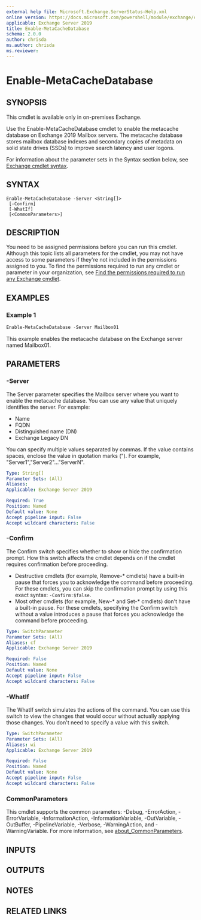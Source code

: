 ```yaml
---
external help file: Microsoft.Exchange.ServerStatus-Help.xml
online version: https://docs.microsoft.com/powershell/module/exchange/enable-metacachedatabase
applicable: Exchange Server 2019
title: Enable-MetaCacheDatabase
schema: 2.0.0
author: chrisda
ms.author: chrisda
ms.reviewer:
---
```


# Enable-MetaCacheDatabase

## SYNOPSIS
This cmdlet is available only in on-premises Exchange.

Use the Enable-MetaCacheDatabase cmdlet to enable the metacache database on Exchange 2019 Mailbox servers. The metacache database stores mailbox database indexes and secondary copies of metadata on solid state drives (SSDs) to improve search latency and user logons.

For information about the parameter sets in the Syntax section below, see [Exchange cmdlet syntax](https://docs.microsoft.com/powershell/exchange/exchange-cmdlet-syntax).

## SYNTAX

```
Enable-MetaCacheDatabase -Server <String[]>
 [-Confirm]
 [-WhatIf]
 [<CommonParameters>]
```

## DESCRIPTION
You need to be assigned permissions before you can run this cmdlet. Although this topic lists all parameters for the cmdlet, you may not have access to some parameters if they're not included in the permissions assigned to you. To find the permissions required to run any cmdlet or parameter in your organization, see [Find the permissions required to run any Exchange cmdlet](https://docs.microsoft.com/powershell/exchange/find-exchange-cmdlet-permissions).

## EXAMPLES

### Example 1
```powershell
Enable-MetaCacheDatabase -Server Mailbox01
```

This example enables the metacache database on the Exchange server named Mailbox01.

## PARAMETERS

### -Server
The Server parameter specifies the Mailbox server where you want to enable the metacache database. You can use any value that uniquely identifies the server. For example:

- Name
- FQDN
- Distinguished name (DN)
- Exchange Legacy DN

You can specify multiple values separated by commas. If the value contains spaces, enclose the value in quotation marks ("). For example, "Server1","Server2"..."ServerN".

```yaml
Type: String[]
Parameter Sets: (All)
Aliases:
Applicable: Exchange Server 2019

Required: True
Position: Named
Default value: None
Accept pipeline input: False
Accept wildcard characters: False
```

### -Confirm
The Confirm switch specifies whether to show or hide the confirmation prompt. How this switch affects the cmdlet depends on if the cmdlet requires confirmation before proceeding.

- Destructive cmdlets (for example, Remove-\* cmdlets) have a built-in pause that forces you to acknowledge the command before proceeding. For these cmdlets, you can skip the confirmation prompt by using this exact syntax: `-Confirm:$false`.
- Most other cmdlets (for example, New-\* and Set-\* cmdlets) don't have a built-in pause. For these cmdlets, specifying the Confirm switch without a value introduces a pause that forces you acknowledge the command before proceeding.

```yaml
Type: SwitchParameter
Parameter Sets: (All)
Aliases: cf
Applicable: Exchange Server 2019

Required: False
Position: Named
Default value: None
Accept pipeline input: False
Accept wildcard characters: False
```

### -WhatIf
The WhatIf switch simulates the actions of the command. You can use this switch to view the changes that would occur without actually applying those changes. You don't need to specify a value with this switch.

```yaml
Type: SwitchParameter
Parameter Sets: (All)
Aliases: wi
Applicable: Exchange Server 2019

Required: False
Position: Named
Default value: None
Accept pipeline input: False
Accept wildcard characters: False
```

### CommonParameters
This cmdlet supports the common parameters: -Debug, -ErrorAction, -ErrorVariable, -InformationAction, -InformationVariable, -OutVariable, -OutBuffer, -PipelineVariable, -Verbose, -WarningAction, and -WarningVariable. For more information, see [about_CommonParameters](https://go.microsoft.com/fwlink/p/?LinkID=113216).

## INPUTS

###  

## OUTPUTS

###  

## NOTES

## RELATED LINKS
